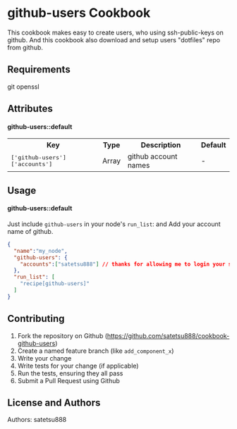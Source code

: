 github-users Cookbook
=====================
This cookbook makes easy to create users, who using ssh-public-keys on github.
And this cookbook also download and setup users "dotfiles" repo from github.

Requirements
------------
git
openssl

Attributes
----------

#### github-users::default
<table>
  <tr>
    <th>Key</th>
    <th>Type</th>
    <th>Description</th>
    <th>Default</th>
  </tr>
  <tr>
    <td><tt>['github-users']['accounts']</tt></td>
    <td>Array</td>
    <td>github account names</td>
    <td> - </td>
  </tr>
</table>

Usage
-----

#### github-users::default

Just include `github-users` in your node's `run_list`:
and Add your account name of github.

```json
{
  "name":"my_node",
  "github-users": {
    "accounts":["satetsu888"] // thanks for allowing me to login your servers :p
  },
  "run_list": [
    "recipe[github-users]"
  ]
}
```

Contributing
------------

1. Fork the repository on Github (https://github.com/satetsu888/cookbook-github-users)
2. Create a named feature branch (like `add_component_x`)
3. Write your change
4. Write tests for your change (if applicable)
5. Run the tests, ensuring they all pass
6. Submit a Pull Request using Github

License and Authors
-------------------

Authors: satetsu888
